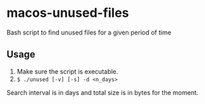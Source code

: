 # macos-unused-files

Bash script to find unused files for a given period of time

## Usage
1. Make sure the script is executable.
2. `$ ./unused [-v] [-s] -d <n_days>`

Search interval is in days and total size is in bytes for the moment.